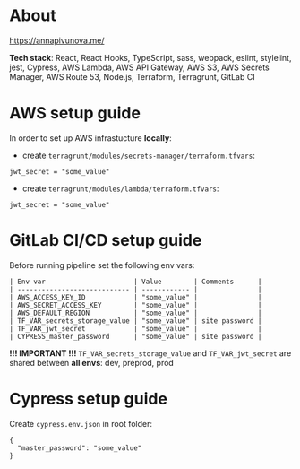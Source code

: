 # About
https://annapivunova.me/

**Tech stack**: React, React Hooks, TypeScript, sass, webpack, eslint, stylelint, jest, Cypress, AWS Lambda, AWS API Gateway, AWS S3, AWS Secrets Manager, AWS Route 53, Node.js, Terraform, Terragrunt, GitLab CI

# AWS setup guide
In order to set up AWS infrastucture **locally**:
- create `terragrunt/modules/secrets-manager/terraform.tfvars`:
```
jwt_secret = "some_value"
```
- create `terragrunt/modules/lambda/terraform.tfvars`:
```
jwt_secret = "some_value"
```

# GitLab CI/CD setup guide
Before running pipeline set the following env vars:
```
| Env var                      | Value        | Comments      |
| ---------------------------- | ------------ |               |
| AWS_ACCESS_KEY_ID            | "some_value" |               |
| AWS_SECRET_ACCESS_KEY        | "some_value" |               |
| AWS_DEFAULT_REGION           | "some_value" |               |
| TF_VAR_secrets_storage_value | "some_value" | site password |
| TF_VAR_jwt_secret            | "some_value" |               |
| CYPRESS_master_password      | "some_value" | site password |
```

**!!! IMPORTANT !!!** `TF_VAR_secrets_storage_value` and `TF_VAR_jwt_secret` are shared between **all envs**: dev, preprod, prod

# Cypress setup guide
Create `cypress.env.json` in root folder:
```
{
  "master_password": "some_value"
}
```
